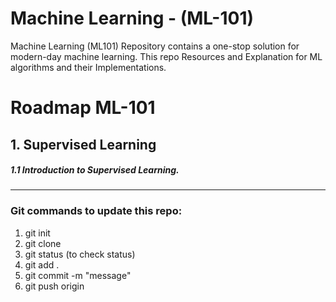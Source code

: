 # Machine Learning - (ML-101)
Machine Learning (ML101) Repository contains a one-stop solution for modern-day machine learning. This repo Resources and Explanation for ML algorithms and their Implementations.

# Roadmap ML-101

## 1. Supervised Learning
#####   1.1 Introduction to Supervised Learning.
   

----------------------------------------------------------------------------------------------------------------------

### Git commands to update this repo:
1. git init
2. git clone <url> 
3. git status (to check status)
4. git add .
5. git commit -m "message"
6. git push origin <main>
